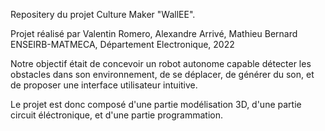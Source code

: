 Repositery du projet Culture Maker "WallEE".

Projet réalisé par Valentin Romero, Alexandre Arrivé, Mathieu Bernard
ENSEIRB-MATMECA, Département Electronique, 2022

Notre objectif était de concevoir un robot autonome capable détecter les obstacles dans son environnement, de se déplacer, de générer du son, et de proposer une interface utilisateur intuitive.

Le projet est donc composé d'une partie modélisation 3D, d'une partie circuit éléctronique, et d'une partie programmation.